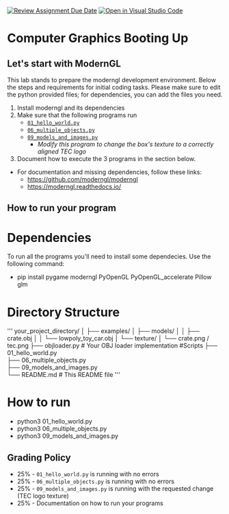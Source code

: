 [![Review Assignment Due Date](https://classroom.github.com/assets/deadline-readme-button-22041afd0340ce965d47ae6ef1cefeee28c7c493a6346c4f15d667ab976d596c.svg)](https://classroom.github.com/a/swKMSSMl)
[![Open in Visual Studio Code](https://classroom.github.com/assets/open-in-vscode-2e0aaae1b6195c2367325f4f02e2d04e9abb55f0b24a779b69b11b9e10269abc.svg)](https://classroom.github.com/online_ide?assignment_repo_id=16850694&assignment_repo_type=AssignmentRepo)
# Computer Graphics Booting Up

## Let's start with ModernGL

This lab stands to prepare the moderngl development environment. Below the steps and requirements for initial coding tasks. Please make sure to edit the python provided files; for dependencies, you can add the files you need.

1. Install moderngl and its dependencies
2. Make sure that the following programs run
    - [`01_hello_world.py`](./01_hello_world.py)
    - [`06_multiple_objects.py`](./06_multiple_objects.py)
    - [`09_models_and_images.py`](./09_models_and_images.py)
        - _Modify this program to change the box's texture to a correctly aligned TEC logo_
3. Document how to execute the 3 programs in the section below.

* For documentation and missing dependencies, follow these links:
    - https://github.com/moderngl/moderngl
    - https://moderngl.readthedocs.io/

## How to run your program

# Dependencies
To run all the programs you'll need to install some dependecies.
Use the following command:
- pip install pygame moderngl PyOpenGL PyOpenGL_accelerate Pillow glm

# Directory Structure
'''
your_project_directory/
│
├── examples/
│   ├── models/
│   │   ├── crate.obj
│   │   └── lowpoly_toy_car.obj
│   └── texture/
│       └── crate.png / tec.png
├── objloader.py       # Your OBJ loader implementation
#Scripts
├── 01_hello_world.py  
├── 06_multiple_objects.py  
├── 09_models_and_images.py  
└── README.md          # This README file
'''

# How to run
- python3 01_hello_world.py
- python3 06_multiple_objects.py
- python3 09_models_and_images.py


## Grading Policy

- 25% - `01_hello_world.py` is running with no errors
- 25% - `06_multiple_objects.py` is running with no errors
- 25% - `09_models_and_images.py` is running with the requested change (TEC logo texture)
- 25% - Documentation on how to run your programs

